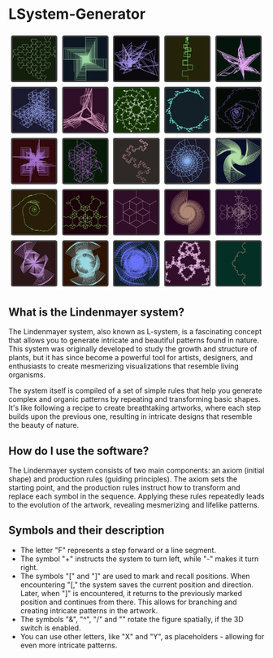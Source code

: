# LSystem-Generator
![alt text][LSystem_Art]

[LSystem_Art]: https://github.com/Nir-Al/LSystem-Generator/blob/main/Art.png?raw=true "LSystem Art"
## What is the Lindenmayer system?

The Lindenmayer system, also known as L-system, is a fascinating concept that allows you to generate intricate and beautiful patterns found in nature. This system was originally developed to study the growth and structure of plants, but it has since become a powerful tool for artists, designers, and enthusiasts to create mesmerizing visualizations that resemble living organisms.

The system itself is compiled of a set of simple rules that help you generate complex and organic patterns by repeating and transforming basic shapes. It's like following a recipe to create breathtaking artworks, where each step builds upon the previous one, resulting in intricate designs that resemble the beauty of nature.

## How do I use the software?

The Lindenmayer system consists of two main components: an axiom (initial shape) and production rules (guiding principles). The axiom sets the starting point, and the production rules instruct how to transform and replace each symbol in the sequence. Applying these rules repeatedly leads to the evolution of the artwork, revealing mesmerizing and lifelike patterns.

## Symbols and their description

* The letter "F" represents a step forward or a line segment.
* The symbol "+" instructs the system to turn left, while "-" makes it turn right.
* The symbols "[" and "]" are used to mark and recall positions. When encountering "[," the system saves the current position and direction. Later, when "]" is encountered, it returns to the previously marked position and continues from there. This allows for branching and creating intricate patterns in the artwork.
* The symbols "&", "^", "/" and "\" rotate the figure spatially, if the 3D switch is enabled.
* You can use other letters, like "X" and "Y", as placeholders - allowing for even more intricate patterns.
